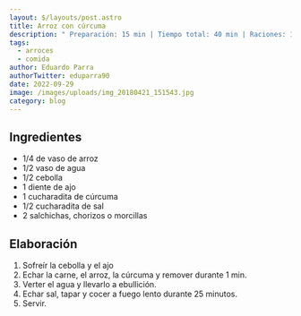```yaml
---
layout: $/layouts/post.astro
title: Arroz con cúrcuma
description: " Preparación: 15 min | Tiempo total: 40 min | Raciones: 1"
tags:
  - arroces
  - comida
author: Eduardo Parra
authorTwitter: eduparra90
date: 2022-09-29
image: /images/uploads/img_20180421_151543.jpg
category: blog
---
```

## Ingredientes

- 1/4 de vaso de arroz
- 1/2 vaso de agua
- 1/2 cebolla
- 1 diente de ajo
- 1 cucharadita de cúrcuma
- 1/2 cucharadita de sal
- 2 salchichas, chorizos o morcillas

## Elaboración

1. Sofreír la cebolla y el ajo
2. Echar la carne, el arroz, la cúrcuma y remover durante 1 min.
3. Verter el agua y llevarlo a ebullición.
4. Echar sal, tapar y cocer a fuego lento durante 25 minutos.
5. Servir.
